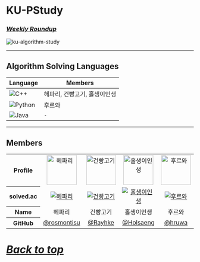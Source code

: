 # KU-PStudy

### ***[Weekly Roundup](https://github.com/orgs/KU-PStudy/projects/1)***

<img src="https://github-readme-stats.vercel.app/api/pin/?username=KU-PStudy&repo=ku-algorithm-study&theme=github_dark&hide_border=true" alt="ku-algorithm-study"/>

---

## Algorithm Solving Languages

| Language                                                                                          | Members          |
|---------------------------------------------------------------------------------------------------|------------------|
| <img src="https://img.shields.io/badge/C++-e0e0e0?logo=cplusplus&logoColor=black" alt="C++" />    | 헤파리, 건빵고기, 홀생이인생 |
| <img src="https://img.shields.io/badge/Python-e0e0e0?logo=python&logoColor=black" alt="Python" /> | 후르와              |
| <img src="https://img.shields.io/badge/Java-e0e0e0?logo=openjdk&logoColor=black" alt="Java" />    | `-`              |

---

## Members

<table>
  <tr align="center">
    <th>Profile</th>
    <td>
      <img src="https://avatars.githubusercontent.com/u/107000683?v=4" alt="헤파리" style="width:80px"/>
    </td>
    <td>
      <img src="https://avatars.githubusercontent.com/u/94730654?v=4" alt="건빵고기" style="width:80px"/>
    </td>
    <td>
      <img src="https://avatars.githubusercontent.com/u/216300232?v=4" alt="홀생이인생" style="width:80px"/>
    </td>
    <td>
      <img src="https://avatars.githubusercontent.com/u/76837607?v=4" alt="후르와" style="width:80px"/>
    </td>
  </tr>
  <tr align="center">
    <th>solved.ac</th>
    <td>
      <a href="https://solved.ac/profile/rosmontis" target="_blank">
        <img src="https://mazassumnida.wtf/api/mini/generate_badge?boj=rosmontis" alt="헤파리" />
      </a>
    </td>
    <td>
      <a href="https://solved.ac/profile/nink2458" target="_blank">
        <img src="https://mazassumnida.wtf/api/mini/generate_badge?boj=nink2458" alt="건빵고기" />
      </a>
    </td>
    <td>
      <a href="https://solved.ac/profile/lms03225" target="_blank">
        <img src="https://mazassumnida.wtf/api/mini/generate_badge?boj=lms03225" alt="홀생이인생" />
      </a>
    </td>
    <td>
      <a href="https://solved.ac/profile/babykh98" target="_blank">
        <img src="https://mazassumnida.wtf/api/mini/generate_badge?boj=babykh98" alt="후르와" />
      </a>
    </td>
  </tr>
  <tr align="center">
    <th>Name</th>
    <td>헤파리</td>
    <td>건빵고기</td>
    <td>홀생이인생</td>
    <td>후르와</td>
  </tr>
  <tr align="center">
    <th>GitHub</th>
    <td><a href="https://github.com/rosmontisu">@rosmontisu</a></td>
    <td><a href="https://github.com/Rayhke">@Rayhke</a></td>
    <td><a href="https://github.com/Holsaeng">@Holsaeng</a></td>
    <td><a href="https://github.com/hruwa">@hruwa</a></td>
  </tr>
</table>

# ***[Back to top](#top)***
